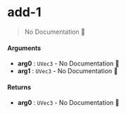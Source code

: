 # add\-1

> No Documentation 🚧

#### Arguments

- **arg0** : `UVec3` \- No Documentation 🚧
- **arg1** : `UVec3` \- No Documentation 🚧

#### Returns

- **arg0** : `UVec3` \- No Documentation 🚧